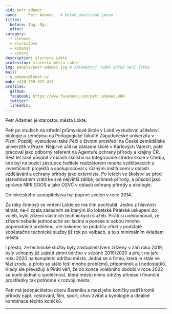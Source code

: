 ```yaml
---
uid: petr.adamec
name:     Petr Adamec  	# běžně používáné jméno
titles:
  before: Ing. Mgr.
  after:
category:
  - clenove
  - starostove
  - komunal
  - vybory
description: starosta Lokte
profession: starosta města Lokte
img: people/petr-adamec.jpg # zakomentuj radek dokud není fotka
mail:
- p.adamec@loket.cz
mob: +420 739 322 417
profiles:
  github:
  facebook: https://www.facebook.com/petr.adamec.988
  twitter:
  linkedin:
---
```


Petr Adamec je starostou města Lokte.  
  
Petr po studiích na střední průmyslové škole v Lokti vystudoval učitelství biologie a zeměpisu na Pedagogické fakultě Západočeské univerzity v Plzni. Později vystudoval také Péči o životní prostředí na České zemědělské univerzitě v Praze. Nejprve učil na základní škole v Karlových Varech, poté pracoval jako odborný referent na Agentuře ochrany přírody a krajiny ČR. Šest let také působil v oblasti školství na Integrované střední škole v Chebu, kde byl na pozici zástupce ředitele realizátorem mnoha vzdělávacích a investičních projektů a spolupracoval s různými institucemi v oblasti vzdělávání a ochrany přírody jako externista. Po letech ve školství se před starostováním vrátil ke své největší zálibě, ochraně přírody, a působil jako správce NPR SOOS a jako OSVČ v oblasti ochrany přírody a ekologie.  
  
Do loketského zastupitelstva byl poprvé zvolen v roce 2014.  
  
Za roky činnosti ve vedení Lokte se má čím pochlubit. Jedno z hlavních témat, ne-li zcela zásadním se kterým šlo loketské Pirátské uskupení do voleb, bylo zřízení vlastních technických služeb. Piráti si uvědomovali, že zřízení nebude jednoduché ani laciné a ponese si sebou mnoho poporodních problému, ale nakonec se podařilo zřídit v podstatě soběstačné technické služby již rok po volbách, a to s minimálním vkladem města.  
  
I přesto, že technické služby byly zastupitelstvem zřízeny v září roku 2019, byly schopny již zajistit zimní údržbu v sezóně 2019/2020 a přejít na jaře roku 2020 na kompletní údržbu města. Jedná se o firmu, která je stále ve fázi zrodu, a proto se stále řeší mnoho problémů, připomínek a i nedostatků. Klady ale převažují a Piráti věří, že do konce volebního období v roce 2022 se bude jednat o společnost, která městu mimo údržby přinese i finanční prostředky tak potřebné k rozvoji města.  
  
Petr má jedenáctiletou dceru Bereniku a mezi jeho koníčky patří kromě přírody např. cestování, film, sport, chov zvířat a kynologie a ideálně kombinace těchto koníčků.

---
